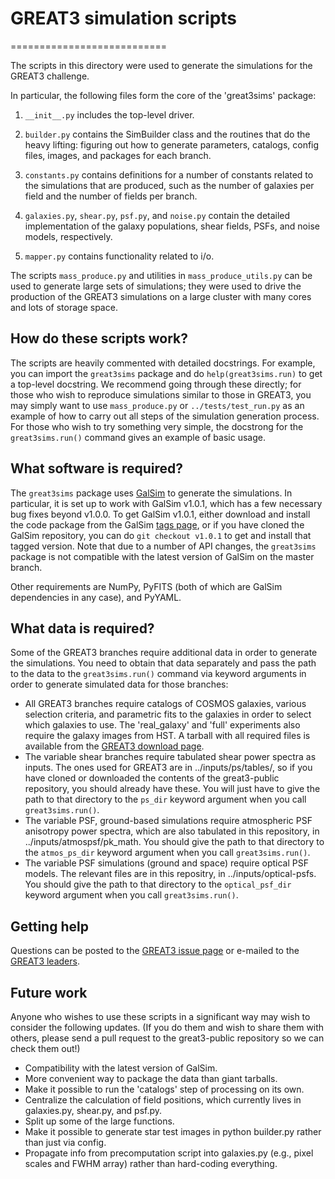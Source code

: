# GREAT3 simulation scripts
===========================

The scripts in this directory were used to generate the simulations for the
GREAT3 challenge.

In particular, the following files form the core of the 'great3sims' package:

1. `__init__.py` includes the top-level driver.

2. `builder.py` contains the SimBuilder class and the routines that do the heavy
   lifting: figuring out how to generate parameters, catalogs, config files,
   images, and packages for each branch.

3. `constants.py` contains definitions for a number of constants related to the
   simulations that are produced, such as the number of galaxies per field and
   the number of fields per branch.

4. `galaxies.py`, `shear.py`, `psf.py`, and `noise.py` contain the detailed
   implementation of the galaxy populations, shear fields, PSFs, and noise
   models, respectively.

5. `mapper.py` contains functionality related to i/o.

The scripts `mass_produce.py` and utilities in `mass_produce_utils.py` can be
used to generate large sets of simulations; they were used to drive the
production of the GREAT3 simulations on a large cluster with many cores and lots
of storage space.

## How do these scripts work?

The scripts are heavily commented with detailed docstrings.  For example, you
can import the `great3sims` package and do `help(great3sims.run)` to get a
top-level docstring.  We recommend going through these directly; for those who
wish to reproduce simulations similar to those in GREAT3, you may simply want to
use `mass_produce.py` or `../tests/test_run.py` as an example of how to carry
out all steps of the simulation generation process.  For those who wish to try
something very simple, the docstrong for the `great3sims.run()` command gives an
example of basic usage.

## What software is required?

The `great3sims` package uses
[GalSim](https://github.com/GalSim-developers/GalSim) to generate the
simulations.  In particular, it is set up to work with GalSim v1.0.1, which has
a few necessary bug fixes beyond v1.0.0.  To get GalSim v1.0.1, either download
and install the code package from the GalSim [tags
page](https://github.com/GalSim-developers/GalSim/releases), or if you have
cloned the GalSim repository, you can do `git checkout v1.0.1` to get and
install that tagged version.  Note that due to a number of API changes, the
`great3sims` package is not compatible with the latest version of GalSim on the
master branch.

Other requirements are NumPy, PyFITS (both of which are GalSim dependencies in
any case), and PyYAML.

## What data is required?

Some of the GREAT3 branches require additional data in order to generate the
simulations.  You need to obtain that data separately and pass the path to the
data to the `great3sims.run()` command via keyword arguments in order to
generate simulated data for those branches:

- All GREAT3 branches require catalogs of COSMOS galaxies, various selection
  criteria, and parametric fits to the galaxies in order to select which
  galaxies to use.  The 'real_galaxy' and 'full' experiments also require the
  galaxy images from HST.  A tarball with all required files is available from
  the [GREAT3 download page](http://great3.projects.phys.ucl.ac.uk/leaderboard/data).
- The variable shear branches require tabulated shear power spectra as
  inputs.  The ones used for GREAT3 are in ../inputs/ps/tables/, so if you have
  cloned or downloaded the contents of the great3-public repository, you should
  already have these.  You will just have to give the path to that directory to
  the `ps_dir` keyword argument when you call `great3sims.run()`.
- The variable PSF, ground-based simulations require atmospheric PSF anisotropy
  power spectra, which are also tabulated in this repository, in
  ../inputs/atmospsf/pk_math.  You should give the path to that directory to the
  `atmos_ps_dir` keyword argument when you call `great3sims.run()`.
- The variable PSF simulations (ground and space) require optical PSF models.
  The relevant files are in this repositry, in ../inputs/optical-psfs.  You should
  give the path to that directory to the `optical_psf_dir` keyword argument when
  you call `great3sims.run()`.

## Getting help

Questions can be posted to the [GREAT3 issue
page](https://github.com/barnabytprowe/great3-public/issues?state=open) or
e-mailed to the [GREAT3 leaders](http://www.great3challenge.info/?q=contacts).

## Future work

Anyone who wishes to use these scripts in a significant way may wish to consider
the following updates.  (If you do them and wish to share them with others,
please send a pull request to the great3-public repository so we can check them
out!)

- Compatibility with the latest version of GalSim.
- More convenient way to package the data than giant tarballs.
- Make it possible to run the 'catalogs' step of processing on its
  own.
- Centralize the calculation of field positions, which currently lives in
  galaxies.py, shear.py, and psf.py.
- Split up some of the large functions.
- Make it possible to generate star test images in python builder.py rather than
  just via config.
- Propagate info from precomputation script into galaxies.py (e.g., pixel scales
  and FWHM array) rather than hard-coding everything.
